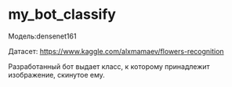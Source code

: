 # my_bot_classify
Модель:densenet161

Датасет:  https://www.kaggle.com/alxmamaev/flowers-recognition

Разработанный бот выдает класс, к которому принадлежит изображение, скинутое ему.
